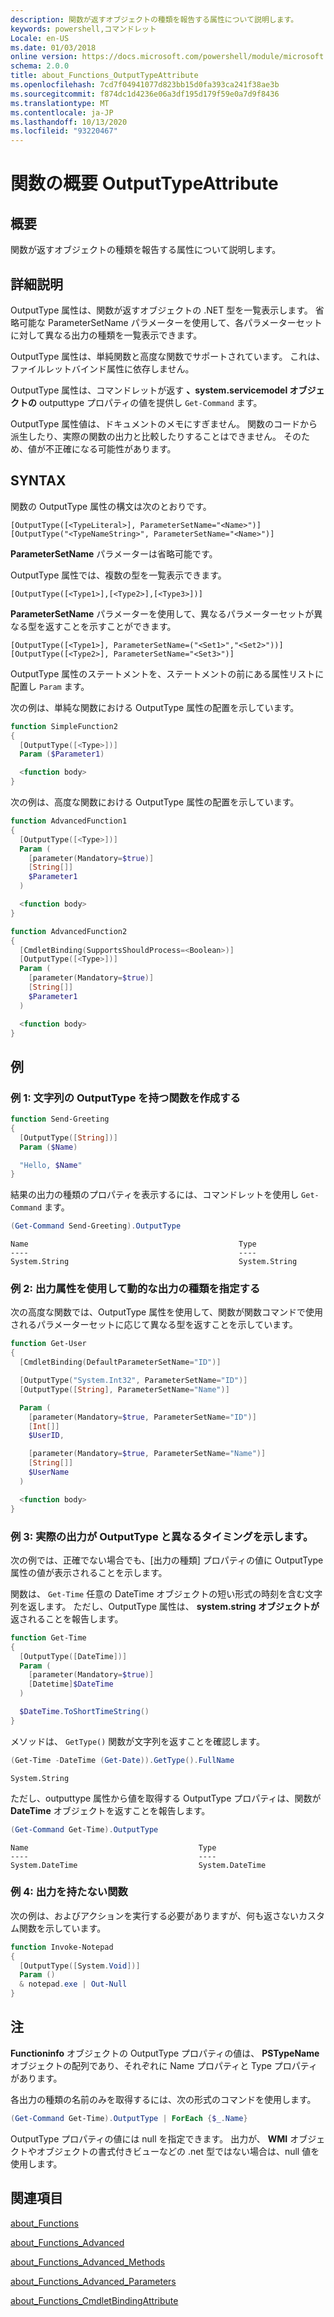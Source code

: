 ```yaml
---
description: 関数が返すオブジェクトの種類を報告する属性について説明します。
keywords: powershell,コマンドレット
Locale: en-US
ms.date: 01/03/2018
online version: https://docs.microsoft.com/powershell/module/microsoft.powershell.core/about/about_functions_outputtypeattribute?view=powershell-7.1&WT.mc_id=ps-gethelp
schema: 2.0.0
title: about_Functions_OutputTypeAttribute
ms.openlocfilehash: 7cd7f04941077d823bb15d0fa393ca241f38ae3b
ms.sourcegitcommit: f874dc1d4236e06a3df195d179f59e0a7d9f8436
ms.translationtype: MT
ms.contentlocale: ja-JP
ms.lasthandoff: 10/13/2020
ms.locfileid: "93220467"
---
```

# <a name="about-functions-outputtypeattribute"></a>関数の概要 OutputTypeAttribute

## <a name="short-description"></a>概要
関数が返すオブジェクトの種類を報告する属性について説明します。

## <a name="long-description"></a>詳細説明

OutputType 属性は、関数が返すオブジェクトの .NET 型を一覧表示します。 省略可能な ParameterSetName パラメーターを使用して、各パラメーターセットに対して異なる出力の種類を一覧表示できます。

OutputType 属性は、単純関数と高度な関数でサポートされています。 これは、ファイルレットバインド属性に依存しません。

OutputType 属性は、コマンドレットが返す **、system.servicemodel オブジェクトの** outputtype プロパティの値を提供し `Get-Command` ます。

OutputType 属性値は、ドキュメントのメモにすぎません。 関数のコードから派生したり、実際の関数の出力と比較したりすることはできません。 そのため、値が不正確になる可能性があります。

## <a name="syntax"></a>SYNTAX

関数の OutputType 属性の構文は次のとおりです。

```
[OutputType([<TypeLiteral>], ParameterSetName="<Name>")]
[OutputType("<TypeNameString>", ParameterSetName="<Name>")]
```

**ParameterSetName** パラメーターは省略可能です。

OutputType 属性では、複数の型を一覧表示できます。

```
[OutputType([<Type1>],[<Type2>],[<Type3>])]
```

**ParameterSetName** パラメーターを使用して、異なるパラメーターセットが異なる型を返すことを示すことができます。

```
[OutputType([<Type1>], ParameterSetName=("<Set1>","<Set2>"))]
[OutputType([<Type2>], ParameterSetName="<Set3>")]
```

OutputType 属性のステートメントを、ステートメントの前にある属性リストに配置し `Param` ます。

次の例は、単純な関数における OutputType 属性の配置を示しています。

```powershell
function SimpleFunction2
{
  [OutputType([<Type>])]
  Param ($Parameter1)

  <function body>
}
```

次の例は、高度な関数における OutputType 属性の配置を示しています。

```powershell
function AdvancedFunction1
{
  [OutputType([<Type>])]
  Param (
    [parameter(Mandatory=$true)]
    [String[]]
    $Parameter1
  )

  <function body>
}

function AdvancedFunction2
{
  [CmdletBinding(SupportsShouldProcess=<Boolean>)]
  [OutputType([<Type>])]
  Param (
    [parameter(Mandatory=$true)]
    [String[]]
    $Parameter1
  )

  <function body>
}
```

## <a name="examples"></a>例

### <a name="example-1-create-a-function-that-has-the-outputtype-of-string"></a>例 1: 文字列の OutputType を持つ関数を作成する

```powershell
function Send-Greeting
{
  [OutputType([String])]
  Param ($Name)

  "Hello, $Name"
}
```

結果の出力の種類のプロパティを表示するには、コマンドレットを使用し `Get-Command` ます。

```powershell
(Get-Command Send-Greeting).OutputType
```

```Output
Name                                               Type
----                                               ----
System.String                                      System.String
```

### <a name="example-2-use-the-output-attribute-to-indicate-dynamic-output-types"></a>例 2: 出力属性を使用して動的な出力の種類を指定する

次の高度な関数では、OutputType 属性を使用して、関数が関数コマンドで使用されるパラメーターセットに応じて異なる型を返すことを示しています。

```powershell
function Get-User
{
  [CmdletBinding(DefaultParameterSetName="ID")]

  [OutputType("System.Int32", ParameterSetName="ID")]
  [OutputType([String], ParameterSetName="Name")]

  Param (
    [parameter(Mandatory=$true, ParameterSetName="ID")]
    [Int[]]
    $UserID,

    [parameter(Mandatory=$true, ParameterSetName="Name")]
    [String[]]
    $UserName
  )

  <function body>
}
```

### <a name="example-3-shows-when-an-actual-output-differs-from-the-outputtype"></a>例 3: 実際の出力が OutputType と異なるタイミングを示します。

次の例では、正確でない場合でも、[出力の種類] プロパティの値に OutputType 属性の値が表示されることを示します。

関数は、 `Get-Time` 任意の DateTime オブジェクトの短い形式の時刻を含む文字列を返します。 ただし、OutputType 属性は、 **system.string オブジェクトが** 返されることを報告します。

```powershell
function Get-Time
{
  [OutputType([DateTime])]
  Param (
    [parameter(Mandatory=$true)]
    [Datetime]$DateTime
  )

  $DateTime.ToShortTimeString()
}
```

メソッドは、 `GetType()` 関数が文字列を返すことを確認します。

```powershell
(Get-Time -DateTime (Get-Date)).GetType().FullName
```

```Output
System.String
```

ただし、outputtype 属性から値を取得する OutputType プロパティは、関数が **DateTime** オブジェクトを返すことを報告します。

```powershell
(Get-Command Get-Time).OutputType
```

```Output
Name                                      Type
----                                      ----
System.DateTime                           System.DateTime
```

### <a name="example-4-a-function--that-shouldnt-have-output"></a>例 4: 出力を持たない関数

次の例は、およびアクションを実行する必要がありますが、何も返さないカスタム関数を示しています。

```powershell
function Invoke-Notepad
{
  [OutputType([System.Void])]
  Param ()
  & notepad.exe | Out-Null
}
```

## <a name="notes"></a>注

**Functioninfo** オブジェクトの OutputType プロパティの値は、 **PSTypeName** オブジェクトの配列であり、それぞれに Name プロパティと Type プロパティがあります。

各出力の種類の名前のみを取得するには、次の形式のコマンドを使用します。

```powershell
(Get-Command Get-Time).OutputType | ForEach {$_.Name}
```

OutputType プロパティの値には null を指定できます。 出力が、 **WMI** オブジェクトやオブジェクトの書式付きビューなどの .net 型ではない場合は、null 値を使用します。

## <a name="see-also"></a>関連項目

[about_Functions](about_Functions.md)

[about_Functions_Advanced](about_Functions_Advanced.md)

[about_Functions_Advanced_Methods](about_Functions_Advanced_Methods.md)

[about_Functions_Advanced_Parameters](about_Functions_Advanced_Parameters.md)

[about_Functions_CmdletBindingAttribute](about_Functions_CmdletBindingAttribute.md)

